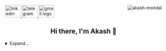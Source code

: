 <div>
<a align="left" href="https://www.linkedin.com/in/akash-mondal-se">
  <img src="https://cdn.worldvectorlogo.com/logos/linkedin-icon.svg" width="50" height="40" alt="linkedin logo"/>
</a>
<a align="left" href="https://t.me/Akash98Sky">
  <img src="https://static.cdnlogo.com/logos/t/84/telegram.svg" width="50" height="40" alt="telegram logo"/>
</a>
<a align="left" href="mailto:a98mondal@gmail.com">
  <img src="https://www.svgrepo.com/download/217146/gmail.svg" width="50" height="40" alt="gmail logo"/>
</a>

<img align="right" src="https://komarev.com/ghpvc/?username=Akash98Sky&label=Profile+Views&style=plastic" alt="akash-mondal" />
</div>

<h2 align="center">Hi there, I'm Akash 👋</h2>

<details>
<summary>Expand...</summary>

## :zap: Recent Activity:
<!--RECENT_ACTIVITY:last_update-->
Last Updated: Saturday, August 2nd, 2025, 12:27:01 PM
<!--RECENT_ACTIVITY:last_update_end-->
<!--RECENT_ACTIVITY:start-->
1. ⬆️ Pushed 1 commit(s) to [Akash98Sky/akash98sky.github.io](https://github.com/Akash98Sky/akash98sky.github.io)<br>
2. ⬆️ Pushed 1 commit(s) to [Akash98Sky/gemi-bot](https://github.com/Akash98Sky/gemi-bot)<br>
3. ⬆️ Pushed 1 commit(s) to [Akash98Sky/gemi-bot](https://github.com/Akash98Sky/gemi-bot)<br>
4. ⬆️ Pushed 1 commit(s) to [Akash98Sky/gemi-bot](https://github.com/Akash98Sky/gemi-bot)<br>
5. ⬆️ Pushed 1 commit(s) to [Akash98Sky/gemi-bot](https://github.com/Akash98Sky/gemi-bot)<br>
<!--RECENT_ACTIVITY:end-->


## 💻 Tech Stack:

![git] ![github] ![linux] ![docker] <br/>
![js] ![ts] ![py] ![go] ![cpp] <br/>
![flutter] ![dotnet] ![react] ![nextjs] ![angular] <br/>
![tailwindcss] ![sh]


## 📊 GitHub Stats:

| _Github Stats_ | _Top Langs_  |
| :------------: | :--------: |
|    ![stats]    | ![langs] |


## Contribution:

![graph]

</details>

<!----------------------------------{ reference links }--------------------------------->

[stats]: https://github-readme-stats.vercel.app/api?username=Akash98Sky&show_icons=true&theme=radical&hide_border=false&include_all_commits=true&count_private=false
[langs]: https://github-readme-stats.vercel.app/api/top-langs/?username=Akash98Sky&theme=radical&hide_border=false&count_private=false&layout=compact&langs_count=8&hide=html,css,scss,less,stylus,shell,makefile,cmake,perl,php,blade,smarty,scss,less,stylus,shell,makefile,cmake,perl,php,blade,smarty&exclude_repo=android_kernel_leeco_msm8976,android_device_leeco_s2,proprietary_vendor_leeco,twrp_device_leeco_s2,device_leeco_s2-P,device_leeco_s2-O,
[streaks]: https://github-readme-streak-stats.herokuapp.com/?user=Akash98Sky&theme=radical&hide_border=false#gh-light-mode-only
[quote]: https://quotes-github-readme.vercel.app/api?type=horizontal&theme=dark

<!----------------------------------{ contribution stats }--------------------------------->

[graph]: https://github-readme-activity-graph.vercel.app/graph?username=Akash98Sky&theme=react-dark&hide_border=false&area=true

<!----------------------------------{ language badges }--------------------------------->

[dart]: https://img.shields.io/badge/dart-%230175C2.svg?style=for-the-badge&logo=dart&logoColor=white
[go]: https://img.shields.io/badge/go-%2300ADD8.svg?style=for-the-badge&logo=go&logoColor=white
[ts]: https://img.shields.io/badge/typescript-%23007ACC.svg?style=for-the-badge&logo=typescript&logoColor=white
[py]: https://img.shields.io/badge/python-3670A0?style=for-the-badge&logo=python&logoColor=ffdd54
[sh]: https://img.shields.io/badge/shell_script-%23121011.svg?style=for-the-badge&logo=gnu-bash
[js]: https://img.shields.io/badge/javascript-%23323330.svg?style=for-the-badge&logo=javascript&logoColor=%23F7DF1E
[md]: https://img.shields.io/badge/markdown-%23000000.svg?style=for-the-badge&logo=markdown
[cpp]: https://img.shields.io/badge/C++-blue?style=for-the-badge&logo=cplusplus

<!----------------------------------{ frameworks badges }--------------------------------->

[react]: https://img.shields.io/badge/react-%2320232a.svg?style=for-the-badge&logo=react&logoColor=%2361DAFB
[nextjs]: https://img.shields.io/badge/Next-black?style=for-the-badge&logo=next.js&logoColor=white
[angular]: https://img.shields.io/badge/Angular-red?style=for-the-badge&logo=angular
[tailwindcss]: https://img.shields.io/badge/tailwindcss-%2338B2AC.svg?style=for-the-badge&logo=tailwind-css&logoColor=white
[flutter]: https://img.shields.io/badge/Flutter-%2302569B.svg?style=for-the-badge&logo=Flutter
[dotnet]: https://img.shields.io/badge/.NET-purple?style=for-the-badge&logo=dotnet

<!----------------------------------------{ others }--------------------------------------->

[docker]: https://img.shields.io/badge/docker-%230db7ed.svg?style=for-the-badge&logo=docker&logoColor=white
[github]: https://img.shields.io/badge/github-%23121011.svg?style=for-the-badge&logo=github&logoColor=white
[mysql]: https://img.shields.io/badge/mysql-%2300f.svg?style=for-the-badge&logo=mysql&logoColor=white
[linux]: https://img.shields.io/badge/linux-%231793D1.svg?style=for-the-badge&logo=linux&logoColor=white
[git]: https://img.shields.io/badge/git-%23F05033.svg?style=for-the-badge&logo=git&logoColor=white
[vscode]: https://img.shields.io/badge/VS%20Code-%23007ACC.svg?style=for-the-badge&logo=visual-studio-code&logoColor=white

